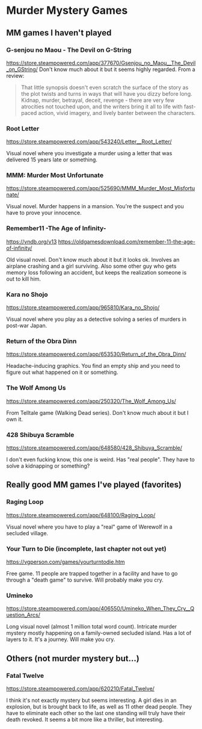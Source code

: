 Murder Mystery Games
====================

MM games I haven't played
-------------------------

### G-senjou no Maou - The Devil on G-String
<https://store.steampowered.com/app/377670/Gsenjou_no_Maou__The_Devil_on_GString/>
Don't know much about it but it seems highly regarded. From a review:

> That little synopsis doesn't even scratch the surface of the story as the plot
twists and turns in ways that will have you dizzy before long.  Kidnap, murder,
betrayal, deceit, revenge - there are very few atrocities not touched upon, and
the writers bring it all to life with fast-paced action, vivid imagery, and
lively banter between the characters.

### Root Letter
<https://store.steampowered.com/app/543240/Letter__Root_Letter/>

Visual novel where you investigate a murder using a letter that was delivered
15 years late or something.

### MMM: Murder Most Unfortunate
<https://store.steampowered.com/app/525690/MMM_Murder_Most_Misfortunate/>

Visual novel. Murder happens in a mansion. You're the suspect and you
have to prove your innocence.

### Remember11 -The Age of Infinity-
<https://vndb.org/v13>
<https://oldgamesdownload.com/remember-11-the-age-of-infinity/>

Old visual novel. Don't know much about it but it looks ok. Involves an
airplane crashing and a girl surviving. Also some other guy who gets memory
loss following an accident, but keeps the realization someone is out to kill
him.

### Kara no Shojo
<https://store.steampowered.com/app/965810/Kara_no_Shojo/>

Visual novel where you play as a detective solving a series of murders in
post-war Japan.

### Return of the Obra Dinn
<https://store.steampowered.com/app/653530/Return_of_the_Obra_Dinn/>

Headache-inducing graphics. You find an empty ship and you need to
figure out what happened on it or something.

### The Wolf Among Us
<https://store.steampowered.com/app/250320/The_Wolf_Among_Us/>

From Telltale game (Walking Dead series). Don't know much about it but I own
it.

### 428 Shibuya Scramble
<https://store.steampowered.com/app/648580/428_Shibuya_Scramble/> 

I don't even fucking know, this one is weird. Has "real people". They have to
solve a kidnapping or something?

Really good MM games I've played (favorites)
--------------------------------------------

### Raging Loop
<https://store.steampowered.com/app/648100/Raging_Loop/> 

Visual novel where you have to play a "real" game of Werewolf in a secluded
village.

### Your Turn to Die (incomplete, last chapter not out yet)
<https://vgperson.com/games/yourturntodie.htm> 

Free game. 11 people are trapped together in a facility and have to go through
a "death game" to survive. Will probably make you cry.

### Umineko
<https://store.steampowered.com/app/406550/Umineko_When_They_Cry__Question_Arcs/>

Long visual novel (almost 1 million total word count). Intricate murder mystery
mostly happening on a family-owned secluded island. Has a lot of layers to it.
It's a journey. Will make you cry.

Others (not murder mystery but...)
----------------------------------

### Fatal Twelve
<https://store.steampowered.com/app/620210/Fatal_Twelve/> 

I think it's not exactly mystery but seems interesting. A girl dies in an
explosion, but is brought back to life, as well as 11 other dead people. They
have to eliminate each other so the last one standing will truly have their
death revoked. It seems a bit more like a thriller, but interesting.
